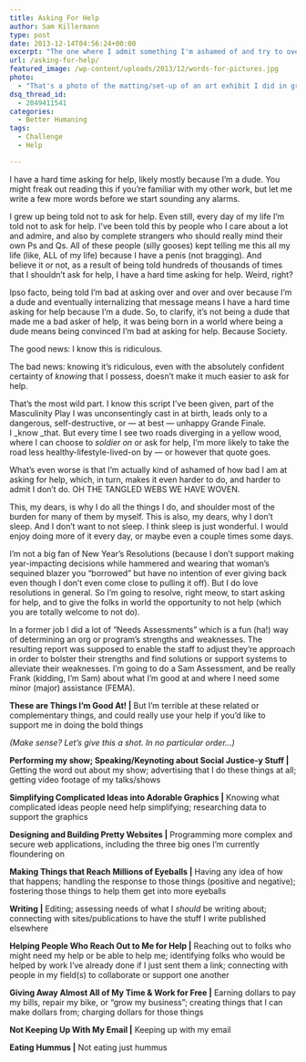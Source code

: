 ```yaml
---
title: Asking For Help
author: Sam Killermann
type: post
date: 2013-12-14T04:56:24+00:00
excerpt: "The one where I admit something I'm ashamed of and try to overcome it."
url: /asking-for-help/
featured_image: /wp-content/uploads/2013/12/words-for-pictures.jpg
photo:
  - "That's a photo of the matting/set-up of an art exhibit I did in grad school that I did all by lonesome. It was taken in the middle of a really long, stressful night."
dsq_thread_id:
  - 2049411541
categories:
  - Better Humaning
tags:
  - Challenge
  - Help

---
```

I have a hard time asking for help, likely mostly because I&#8217;m a dude. You might freak out reading this if you&#8217;re familiar with my other work, but let me write a few more words before we start sounding any alarms.

I grew up being told not to ask for help. Even still, every day of my life I&#8217;m told not to ask for help. I&#8217;ve been told this by people who I care about a lot and admire, and also by complete strangers who should really mind their own Ps and Qs. All of these people (silly gooses) kept telling me this all my life (like, ALL of my life) because I have a penis (not bragging). And believe it or not, as a result of being told hundreds of thousands of times that I shouldn&#8217;t ask for help, I have a hard time asking for help. Weird, right?

Ipso facto, being told I&#8217;m bad at asking over and over and over because I&#8217;m a dude and eventually internalizing that message means I have a hard time asking for help because I&#8217;m a dude. So, to clarify, it’s not being a dude that made me a bad asker of help, it was being born in a world where being a dude means being convinced I&#8217;m bad at asking for help. Because Society.

The good news: I know this is ridiculous.

The bad news: knowing it&#8217;s ridiculous, even with the absolutely confident certainty of _knowing_ that I possess, doesn&#8217;t make it much easier to ask for help.

That&#8217;s the most wild part. I know this script I&#8217;ve been given, part of the Masculinity Play I was unconsentingly cast in at birth, leads only to a dangerous, self-destructive, or &#8212; at best &#8212; unhappy Grande Finale. I _know _that. But every time I see two roads diverging in a yellow wood, where I can choose to _soldier on_ or ask for help, I&#8217;m more likely to take the road less healthy-lifestyle-lived-on by &#8212; or however that quote goes.

What&#8217;s even worse is that I&#8217;m actually kind of ashamed of how bad I am at asking for help, which, in turn, makes it even harder to do, and harder to admit I don&#8217;t do. OH THE TANGLED WEBS WE HAVE WOVEN.

This, my dears, is why I do all the things I do, and shoulder most of the burden for many of them by myself. This is also, my dears, why I don&#8217;t sleep. And I don’t want to not sleep. I think sleep is just wonderful. I would enjoy doing more of it every day, or maybe even a couple times some days.

I’m not a big fan of New Year’s Resolutions (because I don’t support making year-impacting decisions while hammered and wearing that woman’s sequined blazer you “borrowed” but have no intention of ever giving back even though I don’t even come close to pulling it off). But I do love resolutions in general. So I’m going to resolve, right meow, to start asking for help, and to give the folks in world the opportunity to not help (which you are totally welcome to not do).

In a former job I did a lot of “Needs Assessments” which is a fun (ha!) way of determining an org or program’s strengths and weaknesses. The resulting report was supposed to enable the staff to adjust they’re approach in order to bolster their strengths and find solutions or support systems to alleviate their weaknesses. I’m going to do a Sam Assessment, and be really Frank (kidding, I’m Sam) about what I’m good at and where I need some minor (major) assistance (FEMA).

**These are Things I’m Good At! |** But I’m terrible at these related or complementary things, and could really use your help if you’d like to support me in doing the bold things

_(Make sense? Let’s give this a shot. In no particular order…)_

**Performing my show; Speaking/Keynoting about Social Justice-y Stuff |** Getting the word out about my show; advertising that I do these things at all; getting video footage of my talks/shows

**Simplifying Complicated Ideas into Adorable Graphics |** Knowing what complicated ideas people need help simplifying; researching data to support the graphics

**Designing and Building Pretty Websites |** Programming more complex and secure web applications, including the three big ones I’m currently floundering on

**Making Things that Reach Millions of Eyeballs |** Having any idea of how that happens; handling the response to those things (positive and negative); fostering those things to help them get into more eyeballs

**Writing |** Editing; assessing needs of what I _should_ be writing about; connecting with sites/publications to have the stuff I write published elsewhere

**Helping People Who Reach Out to Me for Help |** Reaching out to folks who might need my help or be able to help me; identifying folks who would be helped by work I’ve already done if I just sent them a link; connecting with people in my field(s) to collaborate or support one another

**Giving Away Almost All of My Time & Work for Free |** Earning dollars to pay my bills, repair my bike, or “grow my business”; creating things that I can make dollars from; charging dollars for those things

**Not Keeping Up With My Email |** Keeping up with my email

**Eating Hummus |** Not eating just hummus